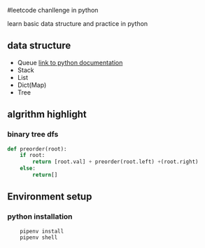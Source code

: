 #leetcode chanllenge in python

learn basic data structure and practice in python

## data structure
   * Queue	[link to python documentation](https://docs.python.org/3/library/queue.html)
   * Stack
   * List
   * Dict(Map)
   * Tree

## algrithm highlight
### binary tree dfs
```python
def preorder(root):
    if root:
        return [root.val] + preorder(root.left) +(root.right)
    else:
        return[]
```

## Environment setup    
### python installation
        pipenv install
        pipenv shell